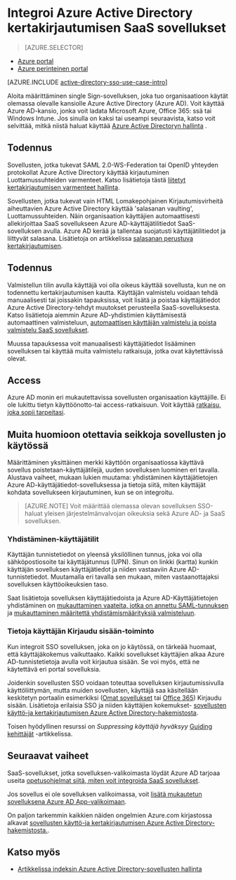 <properties
    pageTitle="Integroi Azure Active Directory kertakirjautumisen SaaS sovellusten |  Microsoft Azure"
    description="Ota Sign-todennusta ja valmistelu keskitetyt hallinta SaaS sovellusten Azure Active Directory-käyttäjän. Yleiskatsaus siitä, miten voit integroida Azure Active Directory SaaS sovelluksiin."
    services="active-directory"
      keywords="Integroi Azure AD SaaS sovellukset"
    documentationCenter=""
    authors="curtand"
    manager="femila"
    editor=""/>

<tags
    ms.service="active-directory"
    ms.devlang="na"
    ms.topic="article"
    ms.tgt_pltfrm="na"
    ms.workload="identity"
    ms.date="09/30/2016"
    ms.author="curtand"/>

# <a name="integrate-azure-active-directory-single-sign-on-with-saas-apps"></a>Integroi Azure Active Directory kertakirjautumisen SaaS sovellukset  

> [AZURE.SELECTOR]
- [Azure portal](active-directory-enterprise-apps-manage-sso.md)
- [Azure perinteinen portal](active-directory-sso-integrate-saas-apps.md)

[AZURE.INCLUDE [active-directory-sso-use-case-intro](../../includes/active-directory-sso-use-case-intro.md)]

Aloita määrittäminen single Sign-sovelluksen, joka tuo organisaatioon käytät olemassa olevalle kansiolle Azure Active Directory (Azure AD). Voit käyttää Azure AD-kansio, jonka voit ladata Microsoft Azure, Office 365: ssä tai Windows Intune. Jos sinulla on kaksi tai useampi seuraavista, katso voit selvittää, mitkä niistä haluat käyttää [Azure Active Directoryn hallinta](active-directory-administer.md) .

## <a name="authentication"></a>Todennus

Sovellusten, jotka tukevat SAML 2.0-WS-Federation tai OpenID yhteyden protokollat Azure Active Directory käyttää kirjautuminen Luottamussuhteiden varmenteet. Katso lisätietoja tästä [liitetyt kertakirjautumisen varmenteet hallinta](active-directory-sso-certs.md).

Sovellusten, jotka tukevat vain HTML Lomakepohjainen Kirjautumisvirheitä aiheuttavien Azure Active Directory käyttää 'salasanan vaulting', Luottamussuhteiden. Näin organisaation käyttäjien automaattisesti allekirjoittaa SaaS sovellukseen Azure AD-käyttäjätilitiedot SaaS-sovelluksen avulla. Azure AD kerää ja tallentaa suojatusti käyttäjätilitiedot ja liittyvät salasana. Lisätietoja on artikkelissa [salasanan perustuva kertakirjautumisen](active-directory-appssoaccess-whatis.md#password-based-single-sign-on).

## <a name="authorization"></a>Todennus

Valmistellun tilin avulla käyttäjä voi olla oikeus käyttää sovellusta, kun ne on todennettu kertakirjautumisen kautta. Käyttäjän valmistelu voidaan tehdä manuaalisesti tai joissakin tapauksissa, voit lisätä ja poistaa käyttäjätiedot Azure Active Directory-tehdyt muutokset perusteella SaaS-sovelluksesta. Katso lisätietoja aiemmin Azure AD-yhdistimien käyttämisestä automaattinen valmisteluun, [automaattisen käyttäjän valmistelu ja poista valmistelu SaaS sovellukset](active-directory-saas-app-provisioning.md).

Muussa tapauksessa voit manuaalisesti käyttäjätiedot lisääminen sovelluksen tai käyttää muita valmistelu ratkaisuja, jotka ovat käytettävissä olevat.

## <a name="access"></a>Access

Azure AD monin eri mukautettavissa sovellusten organisaation käyttäjille. Ei ole lukittu tietyn käyttöönotto-tai access-ratkaisuun. Voit käyttää [ratkaisu, joka sopii tarpeitasi](active-directory-appssoaccess-whatis.md#deploying-azure-ad-integrated-applications-to-users).

## <a name="additional-considerations-for-applications-already-in-use"></a>Muita huomioon otettavia seikkoja sovellusten jo käytössä

Määrittäminen yksittäinen merkki käyttöön organisaatiossa käyttävä sovellus poistetaan-käyttäjätilejä, uuden sovelluksen luominen eri tavalla. Alustava vaiheet, mukaan lukien muutama: yhdistäminen käyttäjätietojen Azure AD-käyttäjätiedot-sovelluksessa ja tietoja siitä, miten käyttäjät kohdata sovellukseen kirjautuminen, kun se on integroitu.

> [AZURE.NOTE] Voit määrittää olemassa olevan sovelluksen SSO-haluat yleisen järjestelmänvalvojan oikeuksia sekä Azure AD- ja SaaS sovelluksen.

### <a name="mapping-user-accounts"></a>Yhdistäminen-käyttäjätilit

Käyttäjän tunnistetiedot on yleensä yksilöllinen tunnus, joka voi olla sähköpostiosoite tai käyttäjätunnus (UPN). Sinun on linkki (kartta) kunkin käyttäjän sovelluksen käyttäjätiedot ja niiden vastaaviin Azure AD-tunnistetiedot. Muutamalla eri tavalla sen mukaan, miten vastaanottajaksi sovelluksen käyttöoikeuksien taso.

Saat lisätietoja sovelluksen käyttäjätiedoista ja Azure AD-Käyttäjätietojen yhdistäminen on [mukauttaminen vaateita, jotka on annettu SAML-tunnuksen](http://social.technet.microsoft.com/wiki/contents/articles/31257.azure-active-directory-customizing-claims-issued-in-the-saml-token-for-pre-integrated-apps.aspx) ja [mukauttaminen määritettä yhdistämismäärityksiä valmisteluun](active-directory-saas-customizing-attribute-mappings.md).

### <a name="understanding-the-users-log-in-experience"></a>Tietoja käyttäjän Kirjaudu sisään-toiminto

Kun integroit SSO sovelluksen, joka on jo käytössä, on tärkeää huomaat, että käyttäjäkokemus vaikuttaako. Kaikki sovellukset käyttäjien alkaa Azure AD-tunnistetietoja avulla voit kirjautua sisään. Se voi myös, että ne käytettävä eri portal sovelluksia.

Joidenkin sovellusten SSO voidaan toteuttaa sovelluksen kirjautumissivulla käyttöliittymän, mutta muiden sovellusten, käyttäjä saa käsitellään keskitetyn portaalin esimerkiksi ([Omat sovellukset](http://myapps.microsoft.com) tai [Office 365](http://portal.office.com/myapps)) Kirjaudu sisään. Lisätietoja erilaisia SSO ja niiden käyttäjien kokemukset- [sovellusten käyttö-ja kertakirjautumisen Azure Active Directory-hakemistosta](active-directory-appssoaccess-whatis.md).

Toisen hyödyllinen resurssi on *Suppressing käyttäjä hyväksyy* [Guiding kehittäjät](active-directory-applications-guiding-developers-for-lob-applications.md) -artikkelissa.

## <a name="next-steps"></a>Seuraavat vaiheet


SaaS-sovellukset, jotka sovelluksen-valikoimasta löydät Azure AD tarjoaa useita [opetusohjelmat siitä, miten voit integroida SaaS sovellukset](active-directory-saas-tutorial-list.md).

Jos sovellus ei ole sovelluksen valikoimassa, voit [lisätä mukautetun sovelluksena Azure AD App-valikoimaan](http://blogs.technet.com/b/ad/archive/2015/06/17/bring-your-own-app-with-azure-ad-self-service-saml-configuration-gt-now-in-preview.aspx).

On paljon tarkemmin kaikkien näiden ongelmien Azure.com kirjastossa alkavat [sovellusten käyttö-ja kertakirjautumisen Azure Active Directory-hakemistosta.](active-directory-appssoaccess-whatis.md).

## <a name="see-also"></a>Katso myös

- [Artikkelissa indeksin Azure Active Directory-sovellusten hallinta](active-directory-apps-index.md)
